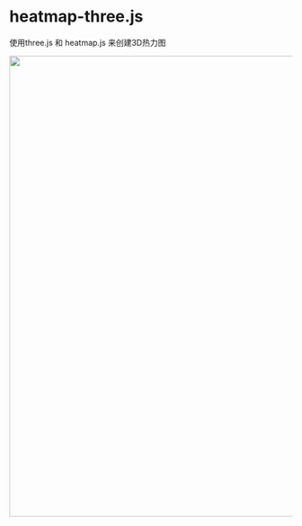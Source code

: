 # heatmap-three.js

使用three.js 和 heatmap.js 来创建3D热力图

<img width="820" src="https://raw.githubusercontent.com/treasureMoment/heatmap-three.js/master/heatmap.png">
